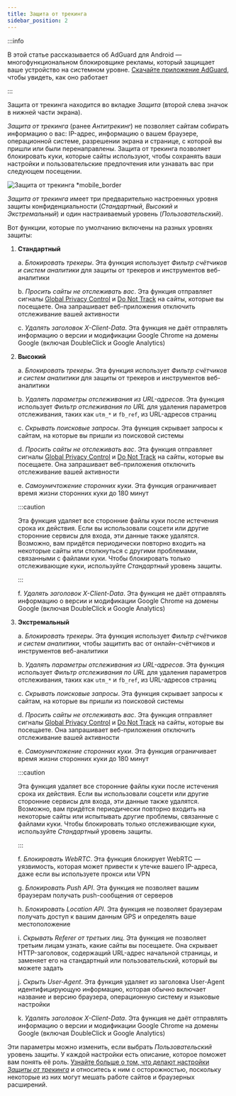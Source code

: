 ```yaml
---
title: Защита от трекинга
sidebar_position: 2
---
```


:::info

В этой статье рассказывается об AdGuard для Android — многофункциональном блокировщике рекламы, который защищает ваше устройство на системном уровне. [Скачайте приложение AdGuard](https://agrd.io/download-kb-adblock), чтобы увидеть, как оно работает

:::

Защита от трекинга находится во вкладке _Защита_ (второй слева значок в нижней части экрана).

_Защита от трекинга_ (ранее _Антитрекинг_) не позволяет сайтам собирать информацию о вас: IP-адрес, информацию о вашем браузере, операционной системе, разрешении экрана и странице, с которой вы пришли или были перенаправлены. Защита от трекинга позволяет блокировать куки, которые сайты используют, чтобы сохранять ваши настройки и пользовательские предпочтения или узнавать вас при следующем посещении.

![Защита от трекинга \*mobile_border](https://cdn.adtidy.org/blog/new/y5fuztracking_protection.png)

_Защита от трекинга_ имеет три предварительно настроенных уровня защиты конфиденциальности (_Стандартный_, _Высокий_ и _Экстремальный_) и один настраиваемый уровень (_Пользовательский_).

Вот функции, которые по умолчанию включены на разных уровнях защиты:

1. **Стандартный**

    a. _Блокировать трекеры_. Эта функция использует _Фильтр счётчиков и систем аналитики_ для защиты от трекеров и инструментов веб-аналитики

    b. _Просить сайты не отслеживать вас_. Эта функция отправляет сигналы [Global Privacy Control](https://globalprivacycontrol.org/) и [Do Not Track](https://en.wikipedia.org/wiki/Do_Not_Track) на сайты, которые вы посещаете. Она запрашивает веб-приложения отключить отслеживание вашей активности

    c. _Удалять заголовок X-Client-Data_. Эта функция не даёт отправлять информацию о версии и модификации Google Chrome на домены Google (включая DoubleClick и Google Analytics)

2. **Высокий**

    a. _Блокировать трекеры_. Эта функция использует _Фильтр счётчиков и систем аналитики_ для защиты от трекеров и инструментов веб-аналитики

    b. _Удалять параметры отслеживания из URL-адресов_. Эта функция использует _Фильтр отслеживания по URL_ для удаления параметров отслеживания, таких как `utm_*` и `fb_ref`, из URL-адресов страниц

    c. _Скрывать поисковые запросы_. Эта функция скрывает запросы к сайтам, на которые вы пришли из поисковой системы

    d. _Просить сайты не отслеживать вас_. Эта функция отправляет сигналы [Global Privacy Control](https://globalprivacycontrol.org/) и [Do Not Track](https://en.wikipedia.org/wiki/Do_Not_Track) на сайты, которые вы посещаете. Она запрашивает веб-приложения отключить отслеживание вашей активности

    е. _Самоуничтожение сторонних куки_. Эта функция ограничивает время жизни сторонних куки до 180 минут

    :::caution

    Эта функция удаляет все сторонние файлы куки после истечения срока их действия. Если вы использовали соцсети или другие сторонние сервисы для входа, эти данные также удалятся. Возможно, вам придётся периодически повторно входить на некоторые сайты или столкнуться с другими проблемами, связанными с файлами куки. Чтобы блокировать только отслеживающие куки, используйте _Стандартный_ уровень защиты.

    :::

    f. _Удалять заголовок X-Client-Data_. Эта функция не даёт отправлять информацию о версии и модификации Google Chrome на домены Google (включая DoubleClick и Google Analytics)

3. **Экстремальный**

    a. _Блокировать трекеры_. Эта функция использует _Фильтр счётчиков и систем аналитики_, чтобы защитить вас от онлайн-счётчиков и инструментов веб-аналитики

    b. _Удалять параметры отслеживания из URL-адресов_. Эта функция использует _Фильтр отслеживания по URL_ для удаления параметров отслеживания, таких как `utm_*` и `fb_ref`, из URL-адресов страниц

    c. _Скрывать поисковые запросы_. Эта функция скрывает запросы к сайтам, на которые вы пришли из поисковой системы

    d. _Просить сайты не отслеживать вас_. Эта функция отправляет сигналы [Global Privacy Control](https://globalprivacycontrol.org/) и [Do Not Track](https://en.wikipedia.org/wiki/Do_Not_Track) на сайты, которые вы посещаете. Она запрашивает веб-приложения отключить отслеживание вашей активности

    е. _Самоуничтожение сторонних куки_. Эта функция ограничивает время жизни сторонних куки до 180 минут

    :::caution

    Эта функция удаляет все сторонние файлы куки после истечения срока их действия. Если вы использовали соцсети или другие сторонние сервисы для входа, эти данные также удалятся. Возможно, вам придётся периодически повторно входить на некоторые сайты или испытывать другие проблемы, связанные с файлами куки. Чтобы блокировать только отслеживающие куки, используйте _Стандартный_ уровень защиты.

    :::

    f. _Блокировать WebRTC_. Эта функция блокирует WebRTC — уязвимость, которая может привести к утечке вашего IP-адреса, даже если вы используете прокси или VPN

    g. _Блокировать Push API_. Эта функция не позволяет вашим браузерам получать push-сообщения от серверов

    h. _Блокировать Location API_. Эта функция не позволяет браузерам получать доступ к вашим данным GPS и определять ваше местоположение

    i. _Скрывать Referer от третьих лиц_. Эта функция не позволяет третьим лицам узнать, какие сайты вы посещаете. Она скрывает HTTP-заголовок, содержащий URL-адрес начальной страницы, и заменяет его на стандартный или пользовательский, который вы можете задать

    j. _Скрыть User-Agent_. Эта функция удаляет из заголовка User-Agent идентифицирующую информацию, которая обычно включает название и версию браузера, операционную систему и языковые настройки

    k. _Удалять заголовок X-Client-Data_. Эта функция не даёт отправлять информацию о версии и модификации Google Chrome на домены Google (включая DoubleClick и Google Analytics)

Эти параметры можно изменить, если выбрать _Пользовательский_ уровень защиты. У каждой настройки есть описание, которое поможет вам понять её роль. [Узнайте больше о том, что делают настройки _Защиты от трекинга_](/general/stealth-mode) и относитесь к ним с осторожностью, поскольку некоторые из них могут мешать работе сайтов и браузерных расширений.
